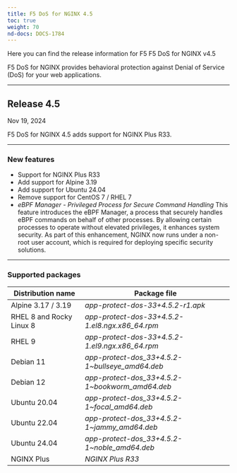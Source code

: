 ```yaml
---
title: F5 DoS for NGINX 4.5
toc: true
weight: 70
nd-docs: DOCS-1784
---
```


Here you can find the release information for F5 F5 DoS for NGINX v4.5

F5 DoS for NGINX provides behavioral protection against Denial of Service (DoS) for your web applications.

---

## Release 4.5

Nov 19, 2024

F5 DoS for NGINX 4.5 adds support for NGINX Plus R33.

---

### New features

- Support for NGINX Plus R33
- Add support for Alpine 3.19
- Add support for Ubuntu 24.04
- Remove support for CentOS 7 / RHEL 7
- *eBPF Manager - Privileged Process for Secure Command Handling*
This feature introduces the eBPF Manager, a process that securely handles eBPF commands on behalf of other processes. By allowing certain processes to operate without elevated privileges, it enhances system security. As part of this enhancement, NGINX now runs under a non-root user account, which is required for deploying specific security solutions.

---

### Supported packages

| Distribution name        | Package file                                     |
|--------------------------|--------------------------------------------------|
| Alpine 3.17 / 3.19       | _app-protect-dos-33+4.5.2-r1.apk_                |
| RHEL 8 and Rocky Linux 8 | _app-protect-dos-33+4.5.2-1.el8.ngx.x86_64.rpm_  |
| RHEL 9                   | _app-protect-dos-33+4.5.2-1.el9.ngx.x86_64.rpm_  |
| Debian 11                | _app-protect-dos_33+4.5.2-1\~bullseye_amd64.deb_ |
| Debian 12                | _app-protect-dos_33+4.5.2-1\~bookworm_amd64.deb_ |
| Ubuntu 20.04             | _app-protect-dos_33+4.5.2-1\~focal_amd64.deb_    |
| Ubuntu 22.04             | _app-protect-dos_33+4.5.2-1\~jammy_amd64.deb_    |
| Ubuntu 24.04             | _app-protect-dos_33+4.5.2-1\~noble_amd64.deb_    |
| NGINX Plus               | _NGINX Plus R33_                                 |
